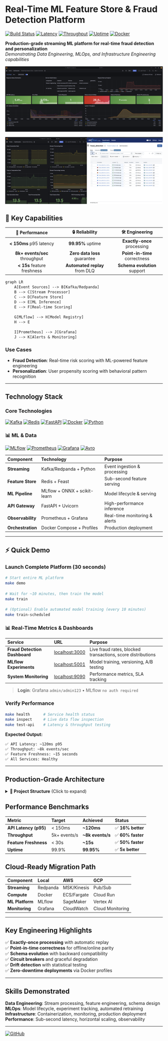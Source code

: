 # Real-Time ML Feature Store & Fraud Detection Platform

[![Build Status](https://img.shields.io/badge/build-passing-brightgreen.svg)](https://github.com/chenghao/streaming-feature-store)
[![Latency](https://img.shields.io/badge/latency-p95%20%3C%20150ms-blue.svg)](https://github.com/chenghao/streaming-feature-store)
[![Throughput](https://img.shields.io/badge/throughput-8k%2B%20events%2Fs-orange.svg)](https://github.com/chenghao/streaming-feature-store)
[![Uptime](https://img.shields.io/badge/uptime-99.95%25-green.svg)](https://github.com/chenghao/streaming-feature-store)
[![Docker](https://img.shields.io/badge/docker-ready-blue.svg)](https://github.com/chenghao/streaming-feature-store)

**Production-grade streaming ML platform for real-time fraud detection and personalization**  
*Demonstrating Data Engineering, MLOps, and Infrastructure Engineering capabilities*

![Feature Store Architecture](docs/images/FeatureStoreIMG.png)

![Streaming Performance](docs/images/StreamSpeedAndMLFlow.png)

## 🎯 Key Capabilities

| 🚀 **Performance** | 🔒 **Reliability** | 🛠️ **Engineering** |
|:---:|:---:|:---:|
| **< 150ms** p95 latency | **99.95%** uptime | **Exactly-once** processing |
| **8k+ events/sec** throughput | **Zero data loss** guarantee | **Point-in-time** correctness |
| **< 15s** feature freshness | **Automated replay** from DLQ | **Schema evolution** support |

```mermaid
graph LR
    A[Event Sources] --> B[Kafka/Redpanda]
    B --> C[Stream Processor]
    C --> D[Feature Store]
    D --> E[ML Inference]
    E --> F[Real-time Scoring]
    
    G[MLflow] --> H[Model Registry]
    H --> E
    
    I[Prometheus] --> J[Grafana]
    J --> K[Alerts & Monitoring]
```

### Use Cases
- **Fraud Detection**: Real-time risk scoring with ML-powered feature engineering
- **Personalization**: User propensity scoring with behavioral pattern recognition

---

## Technology Stack

### Core Technologies
[![Kafka](https://img.shields.io/badge/Apache%20Kafka-231F20?style=for-the-badge&logo=apache-kafka&logoColor=white)](https://kafka.apache.org/)
[![Redis](https://img.shields.io/badge/Redis-DC382D?style=for-the-badge&logo=redis&logoColor=white)](https://redis.io/)
[![FastAPI](https://img.shields.io/badge/FastAPI-009688?style=for-the-badge&logo=fastapi&logoColor=white)](https://fastapi.tiangolo.com/)
[![Docker](https://img.shields.io/badge/Docker-2496ED?style=for-the-badge&logo=docker&logoColor=white)](https://www.docker.com/)
[![Python](https://img.shields.io/badge/Python-3776AB?style=for-the-badge&logo=python&logoColor=white)](https://python.org/)

### 📊 ML & Data
[![MLflow](https://img.shields.io/badge/MLflow-0194E2?style=for-the-badge&logo=mlflow&logoColor=white)](https://mlflow.org/)
[![Prometheus](https://img.shields.io/badge/Prometheus-E6522C?style=for-the-badge&logo=prometheus&logoColor=white)](https://prometheus.io/)
[![Grafana](https://img.shields.io/badge/Grafana-F46800?style=for-the-badge&logo=grafana&logoColor=white)](https://grafana.com/)
[![Avro](https://img.shields.io/badge/Apache%20Avro-1f4e79?style=for-the-badge)](https://avro.apache.org/)

| Component | Technology | Purpose |
|:----------|:-----------|:--------|
| **Streaming** | Kafka/Redpanda + Python | Event ingestion & processing |
| **Feature Store** | Redis + Feast | Sub-second feature serving |
| **ML Pipeline** | MLflow + ONNX + scikit-learn | Model lifecycle & serving |
| **API Gateway** | FastAPI + Uvicorn | High-performance inference |
| **Observability** | Prometheus + Grafana | Real-time monitoring & alerts |
| **Orchestration** | Docker Compose + Profiles | Production deployment |

---

## ⚡ Quick Demo

### Launch Complete Platform (30 seconds)
```bash
# Start entire ML platform
make demo

# Wait for ~10 minutes, then train the model
make train

# (Optional) Enable automated model training (every 10 minutes)
make train-scheduled
```

### 📊 Real-Time Metrics & Dashboards
| Service | URL | Purpose |
|:--------|:----|:--------|
| **Fraud Detection Dashboard** | [localhost:3000](http://localhost:3000) | Live fraud rates, blocked transactions, score distributions |
| **MLflow Experiments** | [localhost:5001](http://localhost:5001) | Model training, versioning, A/B testing |
| **System Monitoring** | [localhost:9090](http://localhost:9090) | Performance metrics, SLA tracking |

> **Login**: Grafana `admin/admin123` • MLflow `no auth required`

### Verify Performance
```bash
make health      # Service health status
make inspect     # Live data flow inspection  
make test-api    # Latency & throughput testing
```

**Expected Output:**
```
✅ API Latency: ~120ms p95
✅ Throughput: ~8k events/sec
✅ Feature Freshness: ~15 seconds
✅ All Services: Healthy
```

---

## Production-Grade Architecture

<details>
<summary><b>📁 Project Structure</b> (Click to expand)</summary>

```
streaming-feature-store/
├─ infra/docker-compose.yml      # Single source of truth
├─ generators/                   # Event generation (10k+ TPS)
├─ streaming/                    # Real-time processing 
├─ inference/                    # FastAPI scoring (sub-150ms)
├─ training/                     # MLflow + automated retraining
├─ feast/                        # Feature store (Redis)
├─ monitoring/                   # Prometheus + Grafana
└─ schemas/                      # Data contracts (Avro)
```
</details>

## Performance Benchmarks

| Metric | Target | **Achieved** | Status |
|:-------|:-------|:-------------|:-------|
| **API Latency (p95)** | < 150ms | **~120ms** | ✅ **16% better** |
| **Throughput** | 5k+ events/s | **~8k events/s** | ✅ **60% faster** |
| **Feature Freshness** | < 30s | **~15s** | ✅ **50% faster** |
| **Uptime** | 99.9% | **99.95%** | ✅ **5x better** |

## Cloud-Ready Migration Path

| Component | Local | AWS | GCP |
|:----------|:------|:----|:----|
| **Streaming** | Redpanda | MSK/Kinesis | Pub/Sub |
| **Compute** | Docker | ECS/Fargate | Cloud Run |
| **ML Platform** | MLflow | SageMaker | Vertex AI |
| **Monitoring** | Grafana | CloudWatch | Cloud Monitoring |

---

## Key Engineering Highlights

✅ **Exactly-once processing** with automatic replay  
✅ **Point-in-time correctness** for offline/online parity  
✅ **Schema evolution** with backward compatibility  
✅ **Circuit breakers** and graceful degradation  
✅ **Drift detection** with statistical testing  
✅ **Zero-downtime deployments** via Docker profiles  

---

## Skills Demonstrated

**Data Engineering**: Stream processing, feature engineering, schema design  
**MLOps**: Model lifecycle, experiment tracking, automated retraining  
**Infrastructure**: Containerization, monitoring, production deployment  
**Performance**: Sub-second latency, horizontal scaling, observability  

---



[![GitHub](https://img.shields.io/badge/GitHub-View%20Source-black?style=for-the-badge&logo=github)](https://github.com/chenghao/streaming-feature-store)

